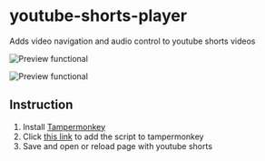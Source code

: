 # youtube-shorts-player
Adds video navigation and audio control to youtube shorts videos


![Preview functional](https://i.imgur.com/tgxaFhD.png)


![Preview functional](https://i.imgur.com/FfFHp8n.png)


## Instruction

  1. Install [Tampermonkey](https://chromewebstore.google.com/detail/tampermonkey/dhdgffkkebhmkfjojejmpbldmpobfkfo)
  2. Click [this link](https://raw.githubusercontent.com/aleqsunder/youtube-shorts-player/main/player.js) to add the script to tampermonkey
  3. Save and open or reload page with youtube shorts
